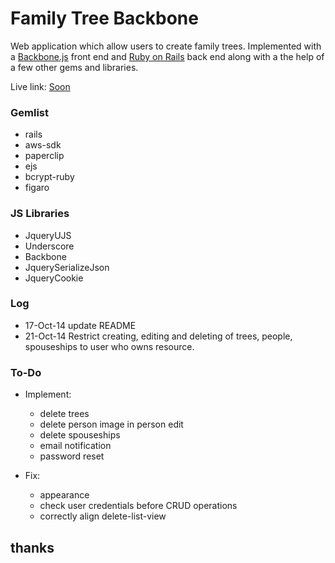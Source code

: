 # Family Tree Backbone

Web application which allow users to create family trees. Implemented with a [Backbone.js](http://backbonejs.org/) front end and [Ruby on Rails](http://rubyonrails.org/) back end along with a the help of a few other gems and libraries.

Live link: [Soon](https://github.com/kim-n/Family-Tree-Backbone)


### Gemlist
* rails
* aws-sdk
* paperclip
* ejs
* bcrypt-ruby
* figaro


### JS Libraries
* JqueryUJS
* Underscore
* Backbone
* JquerySerializeJson
* JqueryCookie


### Log
* 17-Oct-14 update README
* 21-Oct-14 Restrict creating, editing and deleting of trees, people, spouseships to user who owns resource.

### To-Do
* Implement:
  * delete trees
  * delete person image in person edit
  * delete spouseships
  * email notification
  * password reset
  
* Fix:
  * appearance
  * check user credentials before CRUD operations
  * correctly align delete-list-view
  
  
## thanks
